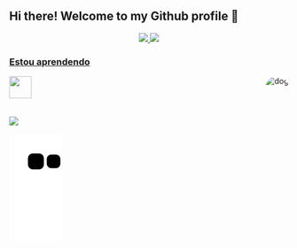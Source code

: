 ## Hi there! Welcome to my Github profile 👋



<div  align='center'>
   <a href="https://github.com/Wolsadek">
  <img height="180em" src="https://github-readme-stats.vercel.app/api?username=Wolsadek&show_icons=true&theme=dark&include_all_commits=true&count_private=true"/>  
<a href="https://github.com/Wolsadek">
  <img height="170em" widht='1' src="https://github-readme-stats.vercel.app/api/top-langs/?username=Wolsadek&layout=compact&langs_count=7&theme=merko"/>
  </div>
  
 

### Estou aprendendo
<img src="https://cdn.jsdelivr.net/gh/devicons/devicon/icons/python/python-original.svg" width="40" height="40"/>
<img align='right' alt='dog' height='150' style="border-radius:50px;"
 src="https://i.pinimg.com/600x315/c8/b6/35/c8b6359550881c7040f3169d242e60c3.jpg">  
     
 ##
<a href = "mailto:estudominucioso@gmail.com"><img src="https://img.shields.io/badge/-Gmail-%23333?style=for-the-badge&logo=gmail&logoColor=white" target="_blank"></a>      

![Snake animation](https://github.com/Wolsadek/Wolsadek/blob/output/github-contribution-grid-snake.svg#gh-dark-mode-only)

